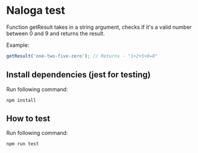 # Naloga test

Function getResult takes in a string argument, checks if it's a valid number between 0 and 9 and returns the result.

Example:

```js
getResult('one-two-five-zero'); // Returns - "1+2+5+0=8"
```

## Install dependencies (jest for testing)

Run following command:

```
npm install
```

## How to test

Run following command:

```
npm run test
```

